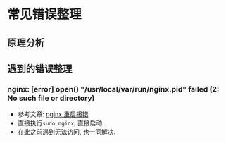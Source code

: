 # 常见错误整理

## 原理分析

## 遇到的错误整理

### nginx: [error] open() "/usr/local/var/run/nginx.pid" failed (2: No such file or directory)

* 参考文章: [nginx 重启报错](https://www.jianshu.com/p/4f8b57632e2b)
* 直接执行`sudo nginx`, 直接启动.
* 在此之前遇到无法访问, 也一同解决.